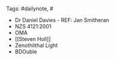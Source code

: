 
Tags: #dailynote, #
-  Dr Daniel Davies - REF: Jan Smitheran
- NZS 4121:2001
- OMA
- [[Steven Holl]]
- Zenothlithal Light
- BDOuble
